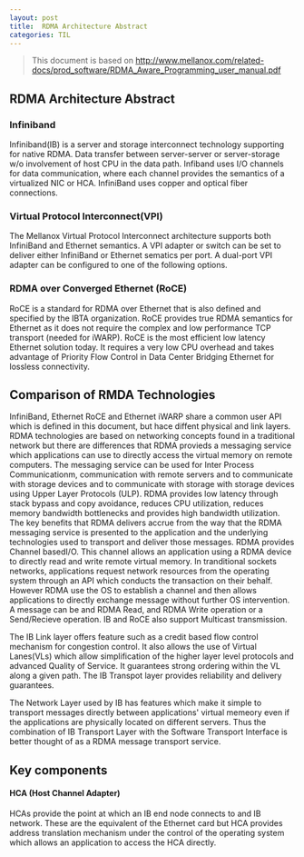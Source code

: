 ```yaml
---
layout: post
title:  RDMA Architecture Abstract
categories: TIL
---
```

> This document is based on http://www.mellanox.com/related-docs/prod_software/RDMA_Aware_Programming_user_manual.pdf 

## RDMA Architecture Abstract

### Infiniband
Infiniband(IB) is a server and storage interconnect technology supporting for native RDMA. Data transfer between server-server or server-storage w/o involvement of host CPU in the data path. Infiband uses I/O channels for data communication, where each channel provides the semantics of a virtualized NIC or HCA. InfiniBand uses copper and optical fiber connections. 

### Virtual Protocol Interconnect(VPI)
The Mellanox Virtual Protocol Interconnect architecture supports both InfiniBand and Ethernet semantics. A VPI adapter or switch can be set to deliver either InfiniBand or Ethernet sematics per port. A dual-port VPI adapter can be configured to one of the following options.

### RDMA over Converged Ethernet (RoCE)
RoCE is a standard for RDMA over Ethernet that is also defined and specified by the IBTA organization. RoCE provides true RDMA semantics for Ethernet as it does not require the complex and low performance TCP transport (needed for iWARP).
RoCE is the most efficient low latency Ethernet solution today. It requires a very low CPU overhead and takes advantage of Priority Flow Control in Data Center Bridging Ethernet for lossless connectivity. 


## Comparison of RMDA Technologies 
InfiniBand, Ethernet RoCE and Ethernet iWARP share a common user API which is defined in this document, but hace diffent physical and link layers. 
RDMA technologies are based on networking concepts found in a traditional network but there are differences that RDMA provieds a messaging service which applications can use to directly access the virtual memory on remote computers. The messaging service can be used for Inter Process Communicationm, communication with remote servers and to communicate with storage devices and to communicate with storage with storage devices using Upper Layer Protocols (ULP).
RDMA provides low latency through stack bypass and copy avoidance, reduces CPU utilization, reduces memory bandwidth bottlenecks and provides high bandwidth utilization. The key benefits that RDMA delivers accrue from the way that the RDMA messaging service is presented to the application and the underlying technologies used to transport and deliver those messages. RDMA provides Channel basedI/O. This channel allows an application using a RDMA device to directly read and write remote virtual memory.
In tranditional sockets networks, applications request network resources from the operating system through an API which conducts the transaction on their behalf. However RDMA use the OS to establish a channel and then allows applications to directly exchange message without further OS intervention. A message can be and RDMA Read, and RDMA Write operation or a Send/Recieve operation. IB and RoCE also support Multicast transmission.

The IB Link layer offers feature such as a credit based flow control mechanism for congestion control. It also allows the use of Virtual Lanes(VLs) which allow simplification of the higher layer level protocols and advanced Quality of Service. It guarantees strong ordering within the VL along a given path. The IB Transpot layer provides reliability and delivery guarantees. 

The Network Layer used by IB has features which make it simple to transport messages directly between applications' virtual memeory even if the applications are physically located on different servers. Thus the combination of IB Transport Layer with the Software Transport Interface is better thought of as a RDMA message transport service. 

## Key components 
#### HCA (Host Channel Adapter)
HCAs provide the point at which an IB end node connects to and IB network. These are the equivalent of the Ethernet card but HCA provides address translation mechanism under the control of the operating system which allows an application to access the HCA directly. 